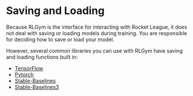 # Saving and Loading

Because RLGym is the interface for interacting with Rocket League, it does not deal with saving or loading models during training.
You are responsible for deciding how to save or load your model.

However, several common libraries you can use with RLGym have saving and loading functions built in:

* [TensorFlow](https://www.tensorflow.org/tutorials/keras/save_and_load)
* [Pytorch](https://pytorch.org/tutorials/beginner/saving_loading_models.html)
* [Stable-Baselines](https://stable-baselines.readthedocs.io/en/master/guide/save_format.html)
* [Stable-Baselines3](https://stable-baselines3.readthedocs.io/en/master/guide/save_format.html)

